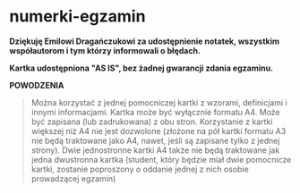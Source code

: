 # numerki-egzamin
**Dziękuję Emilowi Dragańczukowi za udostępnienie notatek, wszystkim współautorom i tym którzy informowali o błędach.**

**Kartka udostępniona "AS IS", bez żadnej gwarancji zdania egzaminu.**

**POWODZENIA**



>Można korzystać z jednej pomocniczej kartki z wzorami, definicjami
>i innymi informacjami. Kartka może być wyłącznie formatu A4. Może być
>zapisana (lub zadrukowana) z obu stron.
>Korzystanie z kartki większej niż A4 nie jest dozwolone (złożone na pół kartki
>formatu A3 nie będą traktowane jako A4, nawet, jeśli są zapisane tylko z
>jednej strony). Dwie jednostronne kartki A4 także nie będą traktowane jak
>jedna dwustronna kartka (student, który będzie miał dwie pomocnicze kartki,
>zostanie poproszony o oddanie jednej z nich osobie prowadzącej egzamin)
